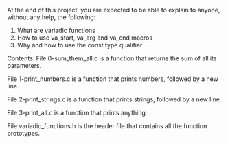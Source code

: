 At the end of this project, you are expected to be able to explain to anyone, without any help, the following:
1.  What are variadic functions
2.  How to use va_start, va_arg and va_end macros
3.  Why and how to use the const type qualifier

Contents:
File 0-sum_them_all.c is a function that returns the sum of all its parameters.

File 1-print_numbers.c is a function that prints numbers, followed by a new line.

File 2-print_strings.c is a function that prints strings, followed by a new line.

File 3-print_all.c is a function that prints anything.

File variadic_functions.h is the header file that contains all the function prototypes.
